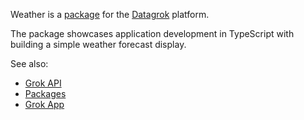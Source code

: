 Weather is a [package](https://datagrok.ai/help/develop/develop#packages) for the [Datagrok](https://datagrok.ai) platform.

The package showcases application development in TypeScript with building a simple weather forecast display. 

See also:

  * [Grok API](https://datagrok.ai/help/develop/js-api)
  * [Packages](https://datagrok.ai/help/develop/develop#packages)
  * [Grok App](https://datagrok.ai/help/develop/develop#applications)
